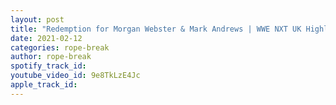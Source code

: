```yaml
---
layout: post
title: "Redemption for Morgan Webster & Mark Andrews | WWE NXT UK Highlights"
date: 2021-02-12
categories: rope-break
author: rope-break
spotify_track_id: 
youtube_video_id: 9e8TkLzE4Jc
apple_track_id: 
---
```

